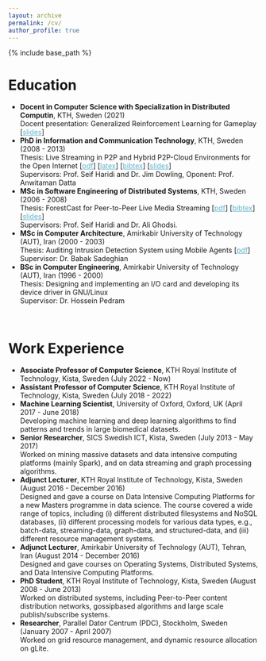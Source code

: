 ```yaml
---
layout: archive
permalink: /cv/
author_profile: true
---
```


{% include base_path %}

<h1>Education</h1>
<ul>
<li><b>Docent in Computer Science with Specialization in Distributed Computin</b>, KTH, Sweden (2021)<br>
Docent presentation: Generalized Reinforcement Learning for Gameplay [<a href="http://payberah.github.io/files/download/slides/docent_lecture.pdf" style="color:#64B2CB">slides</a>]<br></li>
<li><b>PhD in Information and Communication Technology</b>, KTH, Sweden (2008 - 2013)<br>
Thesis: Live Streaming in P2P and Hybrid P2P-Cloud Environments for the Open Internet [<a href="http://payberah.github.io/files/download/thesis/phd_thesis.pdf" style="color:#64B2CB">pdf</a>] [<a href="http://payberah.github.io/files/download/thesis/phd_thesis_latex.tar.bz2" style="color:#64B2CB">latex</a>] [<a href="http://payberah.github.io/files/download/thesis/phd_bibtex.bib" style="color:#64B2CB">bibtex</a>] [<a href="http://payberah.github.io/files/download/thesis/phd_slides.pdf" style="color:#64B2CB">slides</a>]<br>
Supervisors: Prof. Seif Haridi and Dr. Jim Dowling, Oponent: Prof. Anwitaman Datta</li>
<li><b>MSc in Software Engineering of Distributed Systems</b>, KTH, Sweden (2006 - 2008)<br>
Thesis: ForestCast for Peer-to-Peer Live Media Streaming [<a href="http://payberah.github.io/files/download/thesis/master_thesis.pdf" style="color:#64B2CB">pdf</a>] [<a href="http://payberah.github.io/files/download/thesis/master_bibtex.bib" style="color:#64B2CB">bibtex</a>] [<a href="http://payberah.github.io/files/download/thesis/master_slides.pdf" style="color:#64B2CB">slides</a>]<br>
Supervisors: Prof. Seif Haridi and Dr. Ali Ghodsi.</li>
<li><b>MSc in Computer Architecture</b>, Amirkabir University of Technology (AUT), Iran (2000 - 2003)<br>
Thesis: Auditing Intrusion Detection System using Mobile Agents [<a href="http://payberah.github.io/files/download/thesis/master_thesis_persian.pdf" style="color:#64B2CB">pdf</a>]<br>
Supervisor: Dr. Babak Sadeghian</li>
<li><b>BSc in Computer Engineering</b>, Amirkabir University of Technology (AUT), Iran (1996 - 2000)<br>
Thesis: Designing and implementing an I/O card and developing its device driver in GNU/Linux<br>
Supervisor: Dr. Hossein Pedram</li>
</ul>

<br>
<!----------------------------------------->
<h1>Work Experience</h1>
<ul>
<li><b>Associate Professor of Computer Science</b>, KTH Royal Institute of Technology, Kista, Sweden (July 2022 - Now)<br></li>
<li><b>Assistant Professor of Computer Science</b>, KTH Royal Institute of Technology, Kista, Sweden (July 2018 - 2022)<br></li>
<li><b>Machine Learning Scientist</b>, University of Oxford, Oxford, UK (April 2017 - June 2018)<br>
Developing machine learning and deep learning algorithms to find patterns and trends in large biomedical datasets.</li>
<li><b>Senior Researcher</b>, SICS Swedish ICT, Kista, Sweden (July 2013 - May 2017)<br>
Worked on mining massive datasets and data intensive computing platforms (mainly Spark), and on data streaming and graph processing algorithms.</li>
<li><b>Adjunct Lecturer</b>, KTH Royal Institute of Technology, Kista, Sweden (August 2016 - December 2016)<br>
Designed and gave a course on Data Intensive Computing Platforms for a new Masters programme in data science. The course covered a wide range of topics, including (i) different distributed filesystems and NoSQL databases, (ii) different processing models for various data
types, e.g., batch-data, streaming-data, graph-data, and structured-data, and (iii) different resource management systems.</li>
<li><b>Adjunct Lecturer</b>, Amirkabir University of Technology (AUT), Tehran, Iran (August 2014 - December 2016)<br>
Designed and gave courses on Operating Systems, Distributed Systems, and Data Intensive Computing Platforms.</li>
<li><b>PhD Student</b>, KTH Royal Institute of Technology, Kista, Sweden (August 2008 - June 2013)<br>
Worked on distributed systems</b>, including Peer-to-Peer content distribution networks, gossipbased algorithms and large scale publish/subscribe systems.</li>
<li><b>Researcher</b>, Parallel Dator Centrum (PDC), Stockholm, Sweden (January 2007 - April 2007)<br>
Worked on grid resource management, and dynamic resource allocation on gLite.</li>
</ul>

